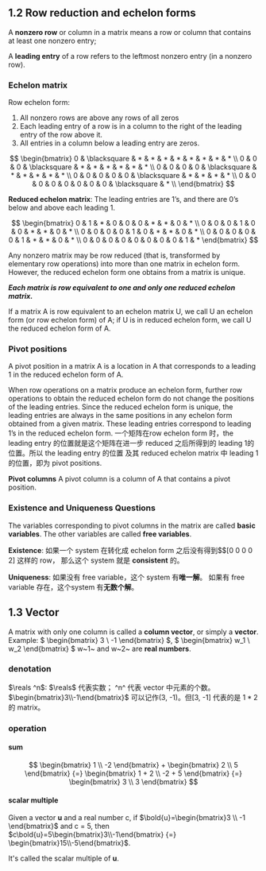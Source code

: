 
<!-- @import "[TOC]" {cmd="toc" depthFrom=1 depthTo=6 orderedList=false} -->


## 1.2 Row reduction and echelon forms

A **nonzero row** or column in a matrix means a row or column that contains at least one nonzero entry; 

A **leading entry** of a row refers to the leftmost nonzero entry (in a nonzero row).

### Echelon matrix 

Row echelon form:
1. All nonzero rows are above any rows of all zeros
2. Each leading entry of a row is in a column to the right of the leading entry of the row above it.
3. All entries in a column below a leading entry are zeros.

$$
\begin{bmatrix}
0 & \blacksquare & * & * & * & * & * & * & * & * \\
0 & 0 & 0 & \blacksquare & * & * & * & * & * & * \\
0 & 0 & 0 & 0 & \blacksquare & * & * & * & * & * \\
0 & 0 & 0 & 0 & 0 & \blacksquare & * & * & * & * \\
0 & 0 & 0 & 0 & 0 & 0 & 0 & 0 & \blacksquare & * \\ 
\end{bmatrix}
$$

**Reduced echelon matrix**:
The leading entries are 1’s, and there are 0’s below and above each leading 1.

$$
\begin{bmatrix}
0 & 1 & * & 0 & 0 & 0 & * & * & 0 & * \\
0 & 0 & 0 & 1 & 0 & 0 & * & * & 0 & * \\
0 & 0 & 0 & 0 & 1 & 0 & * & * & 0 & * \\
0 & 0 & 0 & 0 & 0 & 1 & * & * & 0 & * \\
0 & 0 & 0 & 0 & 0 & 0 & 0 & 0 & 1 & *
\end{bmatrix}
$$


Any nonzero matrix may be row reduced (that is, transformed by elementary row operations) into more than one matrix in echelon form. However, the reduced echelon form one obtains from a matrix is unique.

***Each matrix is row equivalent to one and only one reduced echelon matrix.***

If a matrix A is row equivalent to an echelon matrix U, we call U an echelon form (or row echelon form) of A; if U is in reduced echelon form, we call U the reduced echelon form of A.

### Pivot positions
A pivot position in a matrix A is a location in A that corresponds to a leading 1 in the reduced echelon form of A. 

When row operations on a matrix produce an echelon form, further row operations to obtain the reduced echelon form do not change the positions of the leading entries. Since the reduced echelon form is unique, the leading entries are always in the same positions in any echelon form obtained from a given matrix. These leading entries correspond to leading 1’s in the reduced echelon form.
一个矩阵在row echelon form 时，the leading entry 的位置就是这个矩阵在进一步 reduced 之后所得到的 leading 1的位置。所以 the leading entry 的位置 及其 reduced echelon matrix 中 leading 1 的位置，即为 pivot positions.

**Pivot columns**
A pivot column is a column of A that contains a pivot position.

### Existence and Uniqueness Questions
The variables corresponding to pivot columns in the matrix are called **basic variables**.
The other variables are called **free variables**.

**Existence**:
如果一个 system 在转化成 echelon form 之后没有得到$$[0 0 0 0 2] 这样的 row， 那么这个 system 就是 **consistent** 的。

**Uniqueness**:
如果没有 free variable，这个 system 有**唯一解**。
如果有 free variable 存在，这个system 有**无数个解**。

## 1.3 Vector
A matrix with only one column is called a **column vector**, or simply a **vector**.
Example: $
\begin{bmatrix}
3 \\
-1
\end{bmatrix}
$, $
\begin{bmatrix}
w_1 \\
w_2
\end{bmatrix}
$
w~1~ and w~2~ are **real numbers**.

### denotation
$\reals ^n$: $\reals$ 代表实数； ^n^ 代表 vector 中元素的个数。
$\begin{bmatrix}3\\-1\end{bmatrix}$ 可以记作(3, -1)。但[3, -1] 代表的是 $1*2$ 的 matrix。

### operation
#### sum

$$
\begin{bmatrix}
1 \\
-2
\end{bmatrix}
+ 
\begin{bmatrix}
2 \\
5
\end{bmatrix}
{=}
\begin{bmatrix}
1 + 2 \\
-2 + 5
\end{bmatrix}
{=}
\begin{bmatrix}
3 \\
3
\end{bmatrix}
$$

#### scalar multiple
Given a vector **u** and a real number c, if $\bold{u}=\begin{bmatrix}3 \\ -1 \end{bmatrix}$ and c = 5, then $c\bold{u}=5\begin{bmatrix}3\\-1\end{bmatrix} {=} \begin{bmatrix}15\\-5\end{bmatrix}$. 

It's called the scalar multiple of **u**.
